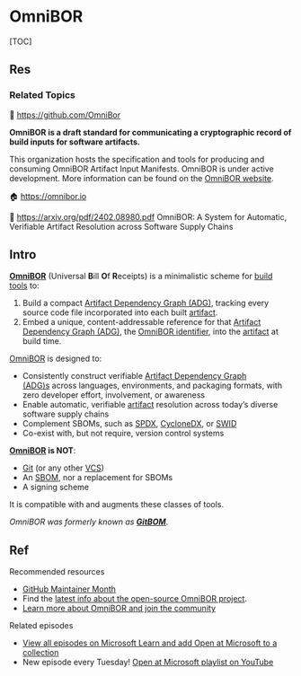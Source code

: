 # OmniBOR

[TOC]



## Res
### Related Topics
🚧 https://github.com/OmniBor

**OmniBOR is a draft standard for communicating a cryptographic record of build inputs for software artifacts.**

This organization hosts the specification and tools for producing and consuming OmniBOR Artifact Input Manifests. OmniBOR is under active development. More information can be found on the [OmniBOR website](https://omnibor.io/).

🏠 https://omnibor.io

📄 https://arxiv.org/pdf/2402.08980.pdf
OmniBOR: A System for Automatic, Verifiable Artifact Resolution across Software Supply Chains


## Intro
**[OmniBOR](https://omnibor.io/glossary/omnibor)** (Universal **B**ill **O**f **R**eceipts) is a minimalistic scheme for [build tools](https://omnibor.io/glossary/build_tool) to:
1. Build a compact [Artifact Dependency Graph (ADG)](https://omnibor.io/glossary/artifact_dependency_graph), tracking every source code file incorporated into each built [artifact](https://omnibor.io/glossary/artifact).
2. Embed a unique, content-addressable reference for that [Artifact Dependency Graph (ADG)](https://omnibor.io/glossary/artifact_dependency_graph/), the [OmniBOR identifier](https://omnibor.io/glossary/omnibor/#omnibor-identifier), into the [artifact](https://omnibor.io/glossary/artifact) at build time.

[OmniBOR](https://omnibor.io/glossary/omnibor) is designed to:
- Consistently construct verifiable [Artifact Dependency Graph (ADG)s](https://omnibor.io/glossary/artifact_dependency_graph) across languages, environments, and packaging formats, with zero developer effort, involvement, or awareness
- Enable automatic, verifiable [artifact](https://omnibor.io/glossary/artifact) resolution across today’s diverse software supply chains
- Complement SBOMs, such as [SPDX](https://spdx.dev/), [CycloneDX](https://cyclonedx.org/), or [SWID](https://nvd.nist.gov/products/swid)
- Co-exist with, but not require, version control systems

**[OmniBOR](https://omnibor.io/glossary/omnibor) is NOT**:
- [Git](https://omnibor.io/glossary/git) (or any other [VCS](https://en.wikipedia.org/wiki/Version_control))
- An [SBOM](https://omnibor.io/glossary/sbom), nor a replacement for SBOMs
- A signing scheme

It is compatible with and augments these classes of tools.

_OmniBOR was formerly known as **[GitBOM](https://gitbom.omnibor.io/)**._



## Ref
[👍 Introduction to OmniBOR | Microsoft Documentation]: https://learn.microsoft.com/en-us/shows/open-at-microsoft/introduction-to-omnibor

Recommended resources
- [GitHub Maintainer Month](https://maintainermonth.github.com/)
- Find the [latest info about the open-source OmniBOR project](https://github.com/OmniBor).
- [Learn more about OmniBOR and join the community](https://omnibor.io/community/)

Related episodes
- [View all episodes on Microsoft Learn and add Open at Microsoft to a collection](https://aka.ms/OpenAtMicrosoft)
- New episode every Tuesday! [Open at Microsoft playlist on YouTube](https://aka.ms/OpenAtMicrosoftPlaylist)